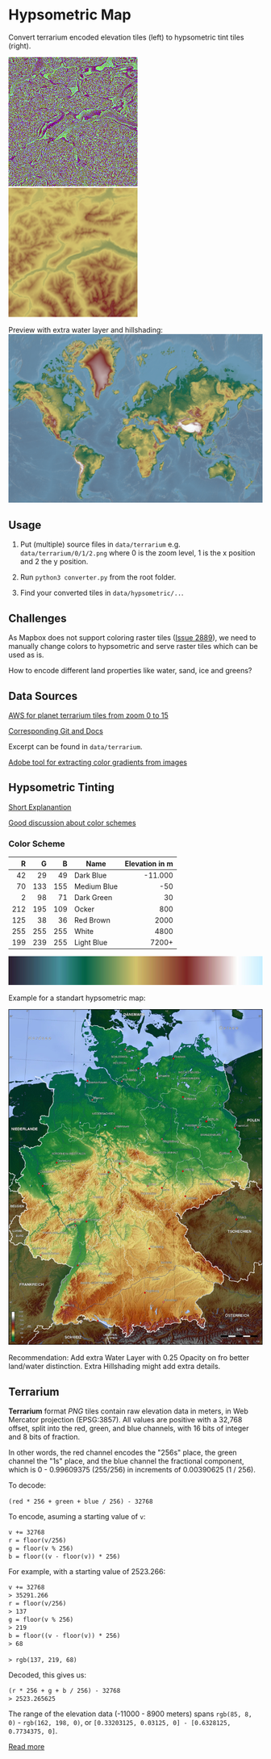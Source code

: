 # Hypsometric Map

Convert terrarium encoded elevation tiles (left) to hypsometric tint tiles (right).

![Terrarium](docs/tile-terr.png)
![Hypsometric](docs/tile-hyp.png)

Preview with extra water layer and hillshading:
![Preview](docs/preview.png)

## Usage

1. Put (multiple) source files in ``data/terrarium`` e.g. ``data/terrarium/0/1/2.png`` where 0 is the zoom level, 1 is the x position and 2 the y position.

2. Run ``python3 converter.py`` from the root folder.

3. Find your converted tiles in ``data/hypsometric/..``.


## Challenges

As Mapbox does not support coloring raster tiles ([Issue 2889](https://github.com/mapbox/mapbox-gl-js/issues/3889)), we need to manually change colors to hypsometric and serve raster tiles which can be used as is.

How to encode different land properties like water, sand, ice and greens?


## Data Sources

[AWS for planet terrarium tiles from zoom 0 to 15](https://s3.amazonaws.com/elevation-tiles-prod/terrarium/{z}/{x}/{y}.png)

[Corresponding Git and Docs](https://github.com/tilezen/joerd/tree/master/docs)

Excerpt can be found in ``data/terrarium``.

[Adobe tool for extracting color gradients from images](https://color.adobe.com/de/create/image-gradient)


## Hypsometric Tinting

[Short Explanantion](https://www.esri.com/arcgis-blog/products/product/imagery/hypsometric-tinting/)

[Good discussion about color schemes](https://gis.stackexchange.com/questions/25099/choosing-colour-ramp-to-use-for-elevation)

### Color Scheme

| R   | G   | B   | Name        | Elevation in m |
| --: | --: | --: | ----------- | -------------: |
| 42  | 29  | 49  | Dark Blue   | -11.000        |
| 70  | 133 | 155 | Medium Blue | -50            |
| 2   |  98 |  71 | Dark Green  | 30             |
| 212 | 195 | 109 | Ocker       | 800            |
| 125 |  38 | 36  | Red Brown   | 2000           |
| 255 | 255 | 255 | White       | 4800           |
| 199 | 239 | 255 | Light Blue  | 7200+          |

![Gradient](docs/gradient.jpg) 

Example for a standart hypsometric map:

![Germany Hypsometric](docs/deutschland_topo.jpg)

Recommendation: Add extra Water Layer with 0.25 Opacity on fro better land/water distinction.
Extra Hillshading might add extra details.

## Terrarium

**Terrarium** format _PNG_ tiles contain raw elevation data in meters, in Web Mercator projection (EPSG:3857). All values are positive with a 32,768 offset, split into the red, green, and blue channels, with 16 bits of integer and 8 bits of fraction.

In other words, the red channel encodes the "256s" place, the green channel the "1s" place, and the blue channel the fractional component, which is 0 - 0.99609375 (255/256) in increments of 0.00390625 (1 / 256).

To decode:

  `(red * 256 + green + blue / 256) - 32768`

To encode, asuming a starting value of `v`:

```
v += 32768
r = floor(v/256)
g = floor(v % 256)
b = floor((v - floor(v)) * 256)
```

For example, with a starting value of 2523.266:

```
v += 32768
> 35291.266
r = floor(v/256)
> 137
g = floor(v % 256)
> 219
b = floor((v - floor(v)) * 256)
> 68

> rgb(137, 219, 68)
```

Decoded, this gives us:

```
(r * 256 + g + b / 256) - 32768
> 2523.265625
```

The range of the elevation data (-11000 - 8900 meters) spans `rgb(85, 8, 0)` - `rgb(162, 198, 0)`, or `[0.33203125, 0.03125, 0] - [0.6328125, 0.7734375, 0]`.

[Read more](https://github.com/tilezen/joerd/blob/master/docs/formats.md)
